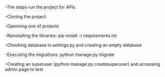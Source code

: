 -The steps run the project for APIs

-Cloning the project

-Openning one of projects

-Reinstalling the libraries: pip install -r requirements.txt

-Checking database in settings.py and creating an empty database

-Executing the migrations: python manage.py migrate

-Creating an superuser (python manage.py createsuperuser) and accessing admin page to test
